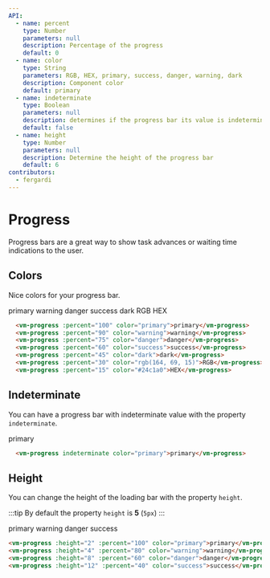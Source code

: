 ```yaml
---
API:
  - name: percent
    type: Number
    parameters: null
    description: Percentage of the progress
    default: 0
  - name: color
    type: String
    parameters: RGB, HEX, primary, success, danger, warning, dark
    description: Component color
    default: primary
  - name: indeterminate
    type: Boolean
    parameters: null
    description: determines if the progress bar its value is indeterminate and adds an animation
    default: false
  - name: height
    type: Number
    parameters: null
    description: Determine the height of the progress bar
    default: 6
contributors:
  - fergardi
---
```


# Progress

<box header>

  Progress bars are a great way to show task advances or waiting time indications to the user.

</box>


<box>

## Colors

Nice colors for your progress bar.

<vuecode md>
<div slot="demo">
  <vm-progress :percent="100" color="primary">primary</vm-progress>
  <vm-progress :percent="90" color="warning">warning</vm-progress>
  <vm-progress :percent="75" color="danger">danger</vm-progress>
  <vm-progress :percent="60" color="success">success</vm-progress>
  <vm-progress :percent="45" color="dark">dark</vm-progress>
  <vm-progress :percent="30" color="rgb(164, 69, 15)">RGB</vm-progress>
  <vm-progress :percent="15" color="#24c1a0">HEX</vm-progress>
</div>
<div slot="code">

```html
  <vm-progress :percent="100" color="primary">primary</vm-progress>
  <vm-progress :percent="90" color="warning">warning</vm-progress>
  <vm-progress :percent="75" color="danger">danger</vm-progress>
  <vm-progress :percent="60" color="success">success</vm-progress>
  <vm-progress :percent="45" color="dark">dark</vm-progress>
  <vm-progress :percent="30" color="rgb(164, 69, 15)">RGB</vm-progress>
  <vm-progress :percent="15" color="#24c1a0">HEX</vm-progress>
```

</div>
</vuecode>

</box>


<box>

## Indeterminate

You can have a progress bar with indeterminate value with the property `indeterminate`.

<vuecode md>
<div slot="demo">
  <vm-progress indeterminate color="primary">primary</vm-progress>
</div>
<div slot="code">

```html
  <vm-progress indeterminate color="primary">primary</vm-progress>
```

</div>
</vuecode>

</box>


<box>

## Height

You can change the height of the loading bar with the property `height`.

:::tip
By default the property `height` is **5** (`5px`)
:::

<vuecode md>
<div slot="demo">
  <vm-progress :height="2" :percent="100" color="primary">primary</vm-progress>
  <vm-progress :height="4" :percent="80" color="warning">warning</vm-progress>
  <vm-progress :height="8" :percent="60" color="danger">danger</vm-progress>
  <vm-progress :height="12" :percent="40" color="success">success</vm-progress>
</div>
<div slot="code">

```html
<vm-progress :height="2" :percent="100" color="primary">primary</vm-progress>
<vm-progress :height="4" :percent="80" color="warning">warning</vm-progress>
<vm-progress :height="8" :percent="60" color="danger">danger</vm-progress>
<vm-progress :height="12" :percent="40" color="success">success</vm-progress>
```

</div>
</vuecode>

</box>
